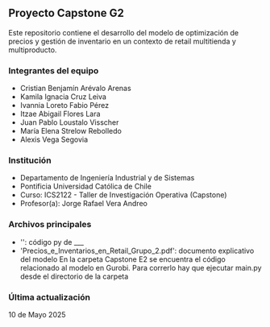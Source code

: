## Proyecto Capstone G2

Este repositorio contiene el desarrollo del modelo de optimización de precios y gestión de inventario en un contexto de retail multitienda y multiproducto. 

### Integrantes del equipo

- Cristian Benjamín Arévalo Arenas  
- Kamila Ignacia Cruz Leiva  
- Ivannia Loreto Fabio Pérez  
- Itzae Abigail Flores Lara  
- Juan Pablo Loustalo Visscher  
- María Elena Strelow Rebolledo  
- Alexis Vega Segovia

### Institución

- Departamento de Ingeniería Industrial y de Sistemas
- Pontificia Universidad Católica de Chile
- Curso: ICS2122 - Taller de Investigación Operativa (Capstone)
- Profesor(a): Jorge Rafael Vera Andreo

### Archivos principales

- '': código py de ___
- 'Precios_e_Inventarios_en_Retail_Grupo_2.pdf': documento explicativo del modelo
En la carpeta Capstone E2 se encuentra el código relacionado al modelo en Gurobi. Para correrlo hay que ejecutar main.py desde el directorio de la carpeta 

### Última actualización

10 de Mayo 2025
